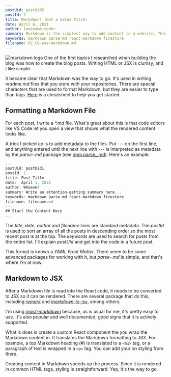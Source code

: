 ```yaml
---
postUid: postUid2
postId: 2
title: Markdown! (Not a Sales Pitch)
date: April 6, 2021
author: lonesome-coder
summary: Markdown is the simplest way to add content to a website. There are a couple of tool that are needed to used in a React project...
keywords: markdown parse-md react-markdown firestore
filename: 02_CB-use-markdown.md
---
```


![markdown logo](https://drive.google.com/uc?export=view&id=17leorH-v9eOjpn0kXhp2B3GP_Lm9Wrhx)
One of the first topics I researched when building the blog was how to create the blog posts. Writing HTML or JSX is clumsy, and I like simple.

It became clear that Markdown was the way to go. It's used in writing _readme.md_ files that you store with your repositories. There are special characters that are used to format Markdown, but they are easier to type than tags. [Here](https://commonmark.org/help/) is a cheatsheet to help you get started.

## Formatting a Markdown File

For each post, I write a _\*.md_ file. What's great about this is that code editors like VS Code let you open a view that shows what the rendered content looks like.

A trick I picked up is to add metadata to the files. Put _---_ on the first line, and anything entered until the next line with _---_ is interpreted as metadata by the _parse\-.md_ package (see [npm parse\_.md](https://www.npmjs.com/package/parse-md)). Here's an example:

```js
---
postUid: postUid1
postId: 1
title: Post Title
date:  April 1, 2021
author: Whoever
summary: Write an attention-getting summary here...
keywords: markdown parse-md react-markdown firestore
filename: filename.md
---
## Start the Content Here
...
```

The _title_, _date_, _author_ and _filename_ lines are standard metadata. The _postId_ is used to sort an array of all the posts in descending order so the most recent post is at the top. The _keywords_ are used to search for posts from the entire list. I'll explain _postUid_ and get into the code in a future post.

This format is known a _YAML Front Matter_. There seem to be some advanced packages for working with it, but _parse\-.md_ is simple, and that's where I'm at now.

## Markdown to JSX

After a Markdown file is read into the React code, it needs to be converted to JSX so it can be rendered. There are several package that do this, including [_remark_](https://www.npmjs.com/package/marked) and [_markdown-to-jsx_](https://www.npmjs.com/package/markdown-to-jsx), among others.

I'm using [_react-markdown_](https://www.npmjs.com/package/react-markdown) because, as is usual for me, it's pretty easy to use. It's also popular and well documented, good signs that it is actively supported.

What is does is create a custom React component the you wrap the Markdown content in. It translates the Markdown formatting to JSX. For example, a top Markdown heading (#) is translated to a `<h1>` tag, or a paragraph of text is wrapped in a `<p>` tag. You can add your on styling from there.

Creating content in Markdown speeds up the process. Since it is rendered in common HTML tags, styling is straightforward. Yep, it's the way to go.
